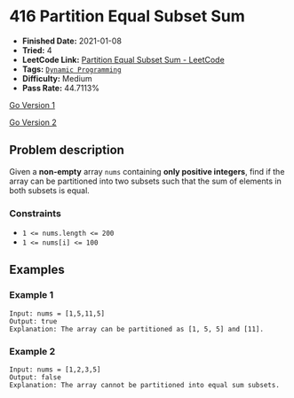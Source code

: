 # 416 Partition Equal Subset Sum

- **Finished Date:** 2021-01-08
- **Tried:** 4
- **LeetCode Link:** [Partition Equal Subset Sum - LeetCode](https://leetcode.com/problems/partition-equal-subset-sum/)
- **Tags:** [`Dynamic Programming`](https://leetcode.com/tag/dynamic-programming/)
- **Difficulty:** Medium
- **Pass Rate:** 44.7113%

[Go Version 1](../Go/416_Partition_Equal_Subset_Sum/v1.go)

[Go Version 2](../Go/416_Partition_Equal_Subset_Sum/v2.go)

## Problem description

Given a **non-empty** array `nums` containing **only positive integers**, find if the array can be partitioned into two subsets such that the sum of elements in both subsets is equal.

### Constraints

- `1 <= nums.length <= 200`
- `1 <= nums[i] <= 100`

## Examples

### Example 1

```
Input: nums = [1,5,11,5]
Output: true
Explanation: The array can be partitioned as [1, 5, 5] and [11].
```

### Example 2

```
Input: nums = [1,2,3,5]
Output: false
Explanation: The array cannot be partitioned into equal sum subsets.
```
